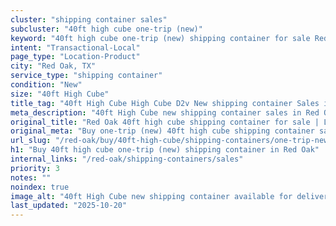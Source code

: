 ```yaml
---
cluster: "shipping container sales"
subcluster: "40ft high cube one-trip (new)"
keyword: "40ft high cube one-trip (new) shipping container for sale Red Oak, TX"
intent: "Transactional-Local"
page_type: "Location-Product"
city: "Red Oak, TX"
service_type: "shipping container"
condition: "New"
size: "40ft High Cube"
title_tag: "40ft High Cube High Cube D2v New shipping container Sales in Red Oak | LC Container"
meta_description: "40ft High Cube new shipping container sales in Red Oak. High cube containers with extra height. Fast delivery, competitive pricing. Serving shipping containers area. Quote ID: OBM. Call (214) 524-4168 for your free quote today."
original_title: "Red Oak 40ft high cube shipping container for sale | LC"
original_meta: "Buy one-trip (new) 40ft high cube shipping container sale with local delivery in Red Oak, TX. LC Container — local Since 2003. Request a fast quote today."
url_slug: "/red-oak/buy/40ft-high-cube/shipping-containers/one-trip-new"
h1: "Buy 40ft high cube one-trip (new) shipping container in Red Oak"
internal_links: "/red-oak/shipping-containers/sales"
priority: 3
notes: ""
noindex: true
image_alt: "40ft High Cube new shipping container available for delivery in Red Oak"
last_updated: "2025-10-20"
---
```


<!-- TODO: Add unique city/inventory copy, images, and internal links here. -->
